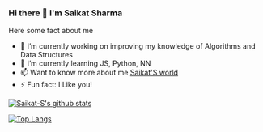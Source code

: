 ### Hi there 👋 I'm Saikat Sharma

<!--
**Saikat-S/Saikat-S** is a ✨ _special_ ✨ repository because its `README.md` (this file) appears on your GitHub profile.
-->
Here some fact about me
- 🔭 I’m currently working on improving my knowledge of Algorithms and Data Structures
- 🌱 I’m currently learning JS, Python, NN 
- 📫 Want to know more about me [Saikat'S world](https://saikat-s.github.io/)
- ⚡ Fun fact: I Like you!

[![Saikat-S's github stats](https://github-readme-stats.vercel.app/api?username=Saikat-S)](https://github.com/anuraghazra/github-readme-stats)

[![Top Langs](https://github-readme-stats.vercel.app/api/top-langs/?username=Saikat-S)](https://github.com/anuraghazra/github-readme-stats)


